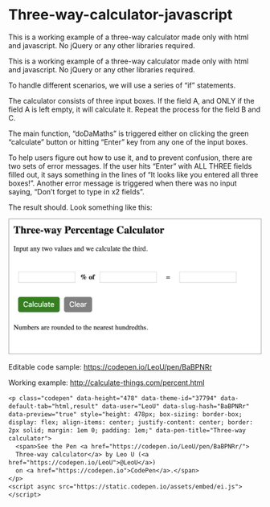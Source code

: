 # Three-way-calculator-javascript

This is a working example of a three-way calculator made only with html and javascript. No jQuery or any other libraries required. 

This is a working example of a three-way calculator made only with html and javascript. No jQuery or any other libraries required. 

To handle different scenarios, we will use a series of “if” statements. 

The calculator consists of three input boxes. If the field A, and ONLY if the field A is left empty, it will calculate it. Repeat the process for the field B and C. 

The main function, “doDaMaths” is triggered either on clicking the green “calculate” button or hitting “Enter” key from any one of the input boxes. 

To help users figure out how to use it, and to prevent confusion, there are two sets of error messages. 
If the user hits “Enter” with ALL THREE fields filled out, it says something in the lines of “It looks like you entered all three boxes!”. Another error message is triggered when there was no input saying, “Don’t forget to type in x2 fields”.


The result should. Look something like this: 

![Image description](https://github.com/LeoUrushi/assets/blob/master/Screen_three-way-calculator_.png)




Editable code sample: 
https://codepen.io/LeoU/pen/BaBPNRr

Working example: 
http://calculate-things.com/percent.html



````
<p class="codepen" data-height="478" data-theme-id="37794" data-default-tab="html,result" data-user="LeoU" data-slug-hash="BaBPNRr" data-preview="true" style="height: 478px; box-sizing: border-box; display: flex; align-items: center; justify-content: center; border: 2px solid; margin: 1em 0; padding: 1em;" data-pen-title="Three-way calculator">
  <span>See the Pen <a href="https://codepen.io/LeoU/pen/BaBPNRr/">
  Three-way calculator</a> by Leo U (<a href="https://codepen.io/LeoU">@LeoU</a>)
  on <a href="https://codepen.io">CodePen</a>.</span>
</p>
<script async src="https://static.codepen.io/assets/embed/ei.js"></script>
````


